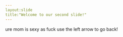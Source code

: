 ```yaml
---
layout:slide
title:"Welcome to our second slide!"
---
```

ure mom is sexy as fuck
use the left arrow to go back!

